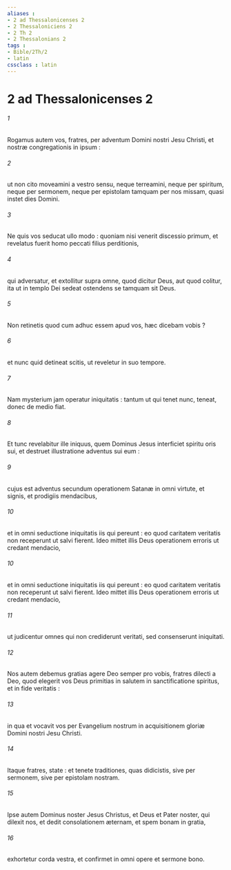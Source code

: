 ```yaml
---
aliases : 
- 2 ad Thessalonicenses 2
- 2 Thessaloniciens 2
- 2 Th 2
- 2 Thessalonians 2
tags : 
- Bible/2Th/2
- latin
cssclass : latin
---
```


# 2 ad Thessalonicenses 2

###### 1
Rogamus autem vos, fratres, per adventum Domini nostri Jesu Christi, et nostræ congregationis in ipsum :
###### 2
ut non cito moveamini a vestro sensu, neque terreamini, neque per spiritum, neque per sermonem, neque per epistolam tamquam per nos missam, quasi instet dies Domini.
###### 3
Ne quis vos seducat ullo modo : quoniam nisi venerit discessio primum, et revelatus fuerit homo peccati filius perditionis,
###### 4
qui adversatur, et extollitur supra omne, quod dicitur Deus, aut quod colitur, ita ut in templo Dei sedeat ostendens se tamquam sit Deus.
###### 5
Non retinetis quod cum adhuc essem apud vos, hæc dicebam vobis ?
###### 6
et nunc quid detineat scitis, ut reveletur in suo tempore.
###### 7
Nam mysterium jam operatur iniquitatis : tantum ut qui tenet nunc, teneat, donec de medio fiat.
###### 8
Et tunc revelabitur ille iniquus, quem Dominus Jesus interficiet spiritu oris sui, et destruet illustratione adventus sui eum :
###### 9
cujus est adventus secundum operationem Satanæ in omni virtute, et signis, et prodigiis mendacibus,
###### 10
et in omni seductione iniquitatis iis qui pereunt : eo quod caritatem veritatis non receperunt ut salvi fierent. Ideo mittet illis Deus operationem erroris ut credant mendacio,
###### 10
et in omni seductione iniquitatis iis qui pereunt : eo quod caritatem veritatis non receperunt ut salvi fierent. Ideo mittet illis Deus operationem erroris ut credant mendacio,
###### 11
ut judicentur omnes qui non crediderunt veritati, sed consenserunt iniquitati.
###### 12
Nos autem debemus gratias agere Deo semper pro vobis, fratres dilecti a Deo, quod elegerit vos Deus primitias in salutem in sanctificatione spiritus, et in fide veritatis :
###### 13
in qua et vocavit vos per Evangelium nostrum in acquisitionem gloriæ Domini nostri Jesu Christi.
###### 14
Itaque fratres, state : et tenete traditiones, quas didicistis, sive per sermonem, sive per epistolam nostram.
###### 15
Ipse autem Dominus noster Jesus Christus, et Deus et Pater noster, qui dilexit nos, et dedit consolationem æternam, et spem bonam in gratia,
###### 16
exhortetur corda vestra, et confirmet in omni opere et sermone bono.

